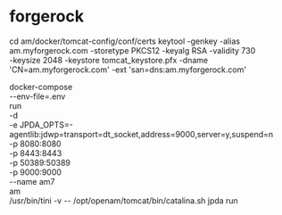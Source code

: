# forgerock

cd am/docker/tomcat-config/conf/certs
 keytool -genkey -alias am.myforgerock.com -storetype PKCS12 -keyalg RSA -validity 730 \
  -keysize 2048 -keystore tomcat_keystore.pfx -dname 'CN=am.myforgerock.com' -ext 'san=dns:am.myforgerock.com'

docker-compose \
  --env-file=.env \
  run \
  -d \
  -e JPDA_OPTS=-agentlib:jdwp=transport=dt_socket,address=9000,server=y,suspend=n \
  -p 8080:8080 \
  -p 8443:8443 \
  -p 50389:50389 \
  -p 9000:9000 \
    --name am7 \
  am \
  /usr/bin/tini  -v -- /opt/openam/tomcat/bin/catalina.sh jpda run